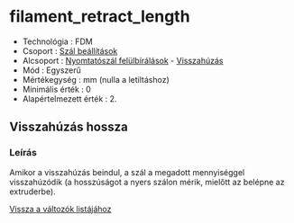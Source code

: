# filament\_retract\_length

* Technológia : FDM
* Csoport : [Szál beállítások](../filament_settings/filament_settings.md)
* Alcsoport : [Nyomtatószál felülbírálások](filament_retract_length.md) - [Visszahúzás](../filament_settings/filament_settings.md#rétraction)
* Mód : Egyszerű
* Mértékegység : mm \(nulla a letiltáshoz\)
* Minimális érték :  0
* Alapértelmezett érték : 2.

## Visszahúzás hossza

### Leírás

Amikor a visszahúzás beindul, a szál a megadott mennyiséggel visszahúzódik \(a hosszúságot a nyers szálon mérik, mielőtt az belépne az extruderbe\).

[Vissza a változók listájához](/)

